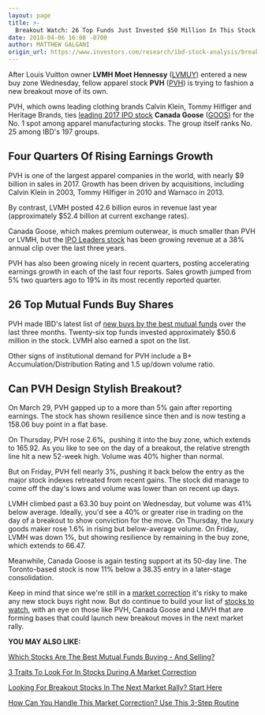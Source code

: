```yaml
---
layout: page
title: >-
  Breakout Watch: 26 Top Funds Just Invested $50 Million In This Stock
date: 2018-04-06 16:08 -0700
author: MATTHEW GALGANI
origin_url: https://www.investors.com/research/ibd-stock-analysis/breakout-stocks-tommy-hilfiger-calvin-klein-owner-pvh-buy-zone/
---
```





After Louis Vuitton owner **LVMH Moet Hennessy** ([LVMUY](https://research.investors.com/quote.aspx?symbol=LVMUY)) entered a new buy zone Wednesday, fellow apparel stock **PVH** ([PVH](https://research.investors.com/quote.aspx?symbol=PVH)) is trying to fashion a new breakout move of its own.




PVH, which owns leading clothing brands Calvin Klein, Tommy Hilfiger and Heritage Brands, ties [leading 2017 IPO stock](https://www.investors.com/research/ipo-stock-news-and-analysis-find-todays-top-new-issues/) **Canada Goose** ([GOOS](https://research.investors.com/quote.aspx?symbol=GOOS)) for the No. 1 spot among apparel manufacturing stocks. The group itself ranks No. 25 among IBD's 197 groups.


Four Quarters Of Rising Earnings Growth
---------------------------------------


PVH is one of the largest apparel companies in the world, with nearly $9 billion in sales in 2017. Growth has been driven by acquisitions, including Calvin Klein in 2003, Tommy Hilfiger in 2010 and Warnaco in 2013.


By contrast, LVMH posted 42.6 billion euros in revenue last year (approximately $52.4 billion at current exchange rates).


Canada Goose, which makes premium outerwear, is much smaller than PVH or LVMH, but the [IPO Leaders stock](https://research.investors.com/stock-lists/ipo-leaders/) has been growing revenue at a 38% annual clip over the last three years.


PVH has also been growing nicely in recent quarters, posting accelerating earnings growth in each of the last four reports. Sales growth jumped from 5% two quarters ago to 19% in its most recently reported quarter.


26 Top Mutual Funds Buy Shares
------------------------------


PVH made IBD's latest list of [new buys by the best mutual funds](https://www.investors.com/etfs-and-funds/mutual-funds/best-mutual-funds-stocks-to-watch-adobe-abiomed-constellation-brands/) over the last three months. Twenty-six top funds invested approximately $50.6 million in the stock. LVMH also earned a spot on the list.


Other signs of institutional demand for PVH include a B+ Accumulation/Distribution Rating and 1.5 up/down volume ratio.


Can PVH Design Stylish Breakout?
--------------------------------


On March 29, PVH gapped up to a more than 5% gain after reporting earnings. The stock has shown resilience since then and is now testing a 158.06 buy point in a flat base.


On Thursday, PVH rose 2.6%,  pushing it into the buy zone, which extends to 165.92. As you like to see on the day of a breakout, the relative strength line hit a new 52-week high. Volume was 40% higher than normal.


But on Friday, PVH fell nearly 3%, pushing it back below the entry as the major stock indexes retreated from recent gains. The stock did manage to come off the day's lows and volume was lower than on recent up days.



LVMH climbed past a 63.30 buy point on Wednesday, but volume was 41% below average. Ideally, you'd see a 40% or greater rise in trading on the day of a breakout to show conviction for the move. On Thursday, the luxury goods maker rose 1.6% in rising but below-average volume. On Friday, LVMH was down 1%, but showing resilience by remaining in the buy zone, which extends to 66.47.


Meanwhile, Canada Goose is again testing support at its 50-day line. The Toronto-based stock is now 11% below a 38.35 entry in a later-stage consolidation.


Keep in mind that since we're still in a [market correction](https://www.investors.com/ibd-videos/?cvid=2385970) it's risky to make any new stock buys right now. But do continue to build your list of [stocks to watch](https://www.investors.com/stock-lists/stocks-to-watch-top-rated-ipos-big-caps-and-growth-stocks/), with an eye on those like PVH, Canada Goose and LMVH that are forming bases that could launch new breakout moves in the next market rally.


**YOU MAY ALSO LIKE:**


[Which Stocks Are The Best Mutual Funds Buying - And Selling?](https://www.investors.com/etfs-and-funds/mutual-funds/best-mutual-funds-stocks-to-watch-adobe-abiomed-constellation-brands/)


[3 Traits To Look For In Stocks During A Market Correction](https://www.investors.com/research/ibd-stock-analysis/market-correction-stocks-watch-lululemon/)


[Looking For Breakout Stocks In The Next Market Rally? Start Here](https://www.investors.com/how-to-invest/investors-corner/looking-for-the-best-stocks-to-buy-and-watch-start-here/)


[How Can You Handle This Market Correction? Use This 3-Step Routine](https://www.investors.com/research/ibd-stock-analysis/how-to-invest-in-the-stock-market-start-with-a-simple-routine/)




